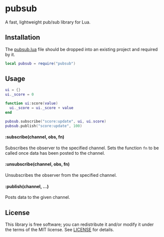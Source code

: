 # pubsub
A fast, lightweight pub/sub library for Lua.

## Installation
The [pubsub.lua](pubsub.lua?raw=1) file should be dropped into an existing project
and required by it.

```lua
local pubsub = require("pubsub")
``` 

## Usage
```lua
ui = {}
ui._score = 0

function ui:score(value)
  ui._score = ui._score + value
end

pubsub.subscribe("score:update", ui, ui.score)
pubsub.publish("score:update", 100)
```

#### :subscribe(channel, obs, fn)
Subscribes the observer to the specified channel. Sets the function `fn` to be called once data has been posted to the channel.

#### :unsubscribe(channel, obs, fn)
Unsubscribes the observer from the specified channel.

#### :publish(channel, ...)
Posts data to the given channel.

## License
This library is free software; you can redistribute it and/or modify it under
the terms of the MIT license. See [LICENSE](LICENSE) for details.